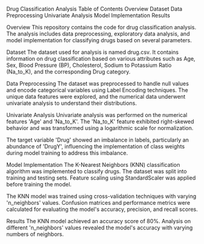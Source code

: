 Drug Classification Analysis
Table of Contents
Overview
Dataset
Data Preprocessing
Univariate Analysis
Model Implementation
Results

Overview
This repository contains the code for drug classification analysis. The analysis includes data preprocessing, exploratory data analysis, and model implementation for classifying drugs based on several parameters.

Dataset
The dataset used for analysis is named drug.csv. It contains information on drug classification based on various attributes such as Age, Sex, Blood Pressure (BP), Cholesterol, Sodium to Potassium Ratio (Na_to_K), and the corresponding Drug category.

Data Preprocessing
The dataset was preprocessed to handle null values and encode categorical variables using Label Encoding techniques. The unique data features were explored, and the numerical data underwent univariate analysis to understand their distributions.

Univariate Analysis
Univariate analysis was performed on the numerical features 'Age' and 'Na_to_K'. The 'Na_to_K' feature exhibited right-skewed behavior and was transformed using a logarithmic scale for normalization.

The target variable 'Drug' showed an imbalance in labels, particularly an abundance of 'DrugY', influencing the implementation of class weights during model training to address this imbalance.

Model Implementation
The K-Nearest Neighbors (KNN) classification algorithm was implemented to classify drugs. The dataset was split into training and testing sets. Feature scaling using StandardScaler was applied before training the model.

The KNN model was trained using cross-validation techniques with varying 'n_neighbors' values. Confusion matrices and performance metrics were calculated for evaluating the model's accuracy, precision, and recall scores.

Results
The KNN model achieved an accuracy score of 80%. Analysis on different 'n_neighbors' values revealed the model's accuracy with varying numbers of neighbors.
